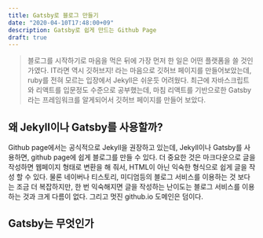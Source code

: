 ```yaml
---
title: Gatsby로 블로그 만들기
date: "2020-04-10T17:48:00+09"
description: Gatsby로 쉽게 만드는 Github Page
draft: true
---
```


> 블로그를 시작하기로 마음을 먹은 뒤에 가장 먼저 한 일은 어떤 플랫폼을 쓸 것인가였다. IT라면 역시 깃허브지! 라는 마음으로 깃허브 페이지를 만들어보았는데, ruby를 전혀 모르는 입장에서 Jekyll은 쉬운듯 어려웠다. 최근에 자바스크립트와 리액트를 입문정도 수준으로 공부했는데, 마침 리액트를 기반으로한 Gatsby라는 프레임워크를 알게되어서 깃허브 페이지를 만들어 보았다.

## 왜 Jekyll이나 Gatsby를 사용할까?

Github page에서는 공식적으로 Jekyll을 권장하고 있는데, Jekyll이나 Gatsby를 사용하면, github page에 쉽게 블로그를 만들 수 있다. 더 중요한 것은 마크다운으로 글을 작성하면 웹페이지 형태로 변환을 해 줘서, HTML이 아닌 익숙한 형식으로 쉽게 글을 작성 할 수 있다. 물론 네이버나 티스토리, 미디엄등의 블로그 서비스를 이용하는 것 보다는 조금 더 복잡하지만, 한 번 익숙해지면 글을 작성하는 난이도는 블로그 서비스를 이용하는 것과 크게 다름이 없다. 그리고 멋진 github.io 도메인은 덤이다.

## Gatsby는 무엇인가
